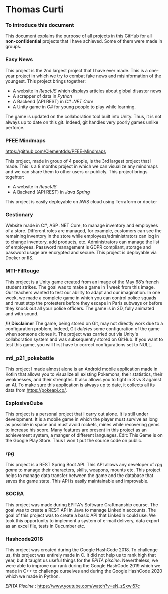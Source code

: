 # Thomas Curti
### To introduce this document
This document explains the purpose of all projects in this GitHub for all **non-confidential** projects that I have achieved. Some of them were made in groups.
### Easy News
This project is the 2nd largest project that I have ever made. This is a one-year project in which we try to combat fake news and misinformation of the youngest.
This project brings together:
*	A website in *ReactJS* which displays articles about global disaster news
*	A scrapper of data in *Python*
* A Backend (API REST) in *C# .NET Core*
*	A Unity game in *C#* for young people to play while learning.

The game is updated on the collaboration tool built into Unity. Thus, it is not always up to date on this git. Indeed, git handles very poorly games unlike perforce.

### PFEE Mindmaps
https://github.com/Clementdds/PFEE-Mindmaps

This project, made in group of 4 people, is the 3rd largest project that I made. This is a 8 months project in which we can visualize any mindmaps and we can share them to other users or publicly.
This project brings togehter:
*	A website in *ReactJS*
* A Backend (API REST) in *Java Spring*

This project is easily deployable on AWS cloud using Terraform or docker

### Gestionary
Website made in C#, ASP .NET Core, to manage inventory and employees of a store.
Different roles are managed, for example, customers can see the remaining inventory in the store while employees/administrators can log in to change inventory, add products, etc.
Administrators can manage the list of employees.
Password management is GDPR compliant, storage and password usage are encrypted and secure.
This project is deployable via Docker or IIS.

### MTI-FilRouge
This project is a Unity game created from an image of the May 68’s french student strikes. The goal was to make a game in 1 week from this image. Our teachers wanted to test our ability to adapt and our imagination.
In one week, we made a complete game in which you can control police squads and must stop the protesters before they escape in Paris subways or before they knock out all your police officers.
The game is in 3D, fully animated and with sound.

**/!\\ Disclaimer** The game, being stored on Git, may not directly work due to a configuration problem, indeed, Git *deletes* some configuration of the game when someone clones it. The project was carried out via Unity's collaboration system and was subsequently stored on GitHub.
If you want to test this game, you will first have to correct configurations set to NULL. 

### mti_p21_pokebattle
This project I made almost alone is an Android mobile application made in Kotlin that allows you to visualize all existing Pokemons, their statistics, their weaknesses, and their strengths. It also allows you to fight in 3 vs 3 against an AI.
To make sure this application is always up to date, it collects all its data from https://pokeapi.co/.

### ExplosiveCube
This project is a personal project that I carry out alone. It is still under development. 
It is a mobile game in which the player must survive as long as possible in space and must avoid rockets, mines while recovering gems to increase his score.
Many features are present in this project as an achievement system, a manger of different languages.
Edit: This Game is on the Google Play Store. Thus I won't put the source code on public.

### rpg
This project is a REST Spring Boot API. This API allows any developer of *rpg game* to manage their characters, skills, weapons, mounts etc.
This project helps to manage data transfer between the game and the database that saves the game state. This API is easily maintainable and improvable.

### SOCRA
This project was made during EPITA's Software Craftmanship course. The goal was to create a REST API in Java to manage LinkedIn accounts. The goal of this project was to create a basic API that  LinkedIn could use.
We took this opportunity to implement a system of e-mail delivery, data export as an excel file, tests in Cucumber etc.

### Hashcode2018
This project was created during the Google HashCode 2018.
To challenge us, this project was entirely made in C. It did not help us to rank high that year, but it taught us useful things for the *EPITA piscine*.
Nevertheless, we were able to improve our rank during the Google HashCode 2019 which we made in C++ to challenge ourselves and during the Google HashCode 2020 which we made in Python.

*EPITA Piscine* :  https://www.youtube.com/watch?v=eN_zSxwi57c
